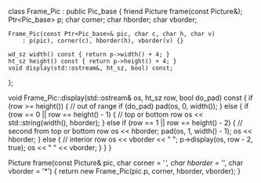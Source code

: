 class Frame_Pic : public Pic_base {
    friend Picture frame(const Picture&);
    Ptr<Pic_base> p;
    char corner;
    char hborder;
    char vborder;

    Frame_Pic(const Ptr<Pic_base>& pic, char c, char h, char v)
        : p(pic), corner(c), hborder(h), vborder(v) {}

    wd_sz width() const { return p->width() + 4; }
    ht_sz height() const { return p->height() + 4; }
    void display(std::ostream&, ht_sz, bool) const;
};

void Frame_Pic::display(std::ostream& os, ht_sz row, bool do_pad) const {
    if (row >= height()) {
        // out of range
        if (do_pad)
            pad(os, 0, width());
    } else {
        if (row == 0 || row == height() - 1) {
            // top or bottom row
            os << std::string(width(), hborder);
        } else if (row == 1 || row == height() - 2) {
            // second from top or bottom row
            os << hborder;
            pad(os, 1, width() - 1);
            os << hborder;
        } else {
            // interior row
            os << vborder << " ";
            p->display(os, row - 2, true);
            os << " " << vborder;
        }
    }
}

Picture frame(const Picture& pic, char corner = '*', char hborder = '*', char vborder = '*') {
    return new Frame_Pic(pic.p, corner, hborder, vborder);
}

